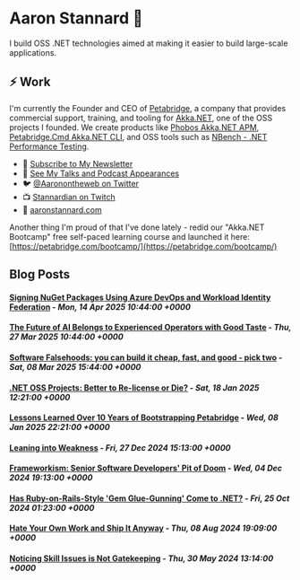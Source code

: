 # Aaron Stannard 👋

I build OSS .NET technologies aimed at making it easier to build large-scale applications. 

## ⚡ Work
I'm currently the Founder and CEO of [Petabridge](https://petabridge.com/), a company that provides commercial support, training, and tooling for [Akka.NET](https://getakka.net/), one of the OSS projects I founded. We create products like [Phobos Akka.NET APM](https://phobos.petabridge.com/), [Petabridge.Cmd Akka.NET CLI](https://cmd.petabridge.com/), and OSS tools such as [NBench - .NET Performance Testing](https://nbench.io/).

* :incoming_envelope: [Subscribe to My Newsletter](https://stannardlabs.kit.com/signup)
* 🔭 [See My Talks and Podcast Appearances](https://aaronstannard.com/talks/)
* :bird: [@Aaronontheweb on Twitter](https://twitter.com/Aaronontheweb)
* :tv: [Stannardian on Twitch](https://www.twitch.tv/stannardian)
* :bookmark_tabs:	[aaronstannard.com](https://aaronstannard.com/)

Another thing I'm proud of that I've done lately - redid our "Akka.NET Bootcamp" free self-paced learning course and launched it here: [https://petabridge.com/bootcamp/](https://petabridge.com/bootcamp/)

## Blog Posts
<!--START_SECTION:feed-->
#### [Signing NuGet Packages Using Azure DevOps and Workload Identity Federation](https:&#x2F;&#x2F;aaronstannard.com&#x2F;dotnet-sign-azure-devops&#x2F;) - _Mon, 14 Apr 2025 10:44:00 +0000_
#### [The Future of AI Belongs to Experienced Operators with Good Taste](https:&#x2F;&#x2F;aaronstannard.com&#x2F;generative-ai-skilled-operators&#x2F;) - _Thu, 27 Mar 2025 10:44:00 +0000_
#### [Software Falsehoods: you can build it cheap, fast, and good - pick two](https:&#x2F;&#x2F;aaronstannard.com&#x2F;software-price-speed-quality&#x2F;) - _Sat, 08 Mar 2025 15:44:00 +0000_
#### [.NET OSS Projects: Better to Re-license or Die?](https:&#x2F;&#x2F;aaronstannard.com&#x2F;relicense-or-die&#x2F;) - _Sat, 18 Jan 2025 12:21:00 +0000_
#### [Lessons Learned Over 10 Years of Bootstrapping Petabridge](https:&#x2F;&#x2F;aaronstannard.com&#x2F;10-years-of-petabridge&#x2F;) - _Wed, 08 Jan 2025 22:21:00 +0000_
#### [Leaning into Weakness](https:&#x2F;&#x2F;aaronstannard.com&#x2F;leaning-into-weakness&#x2F;) - _Fri, 27 Dec 2024 15:13:00 +0000_
#### [Frameworkism: Senior Software Developers&#39; Pit of Doom](https:&#x2F;&#x2F;aaronstannard.com&#x2F;frameworkism&#x2F;) - _Wed, 04 Dec 2024 19:13:00 +0000_
#### [Has Ruby-on-Rails-Style &#39;Gem Glue-Gunning&#39; Come to .NET?](https:&#x2F;&#x2F;aaronstannard.com&#x2F;dotnet-glue-gunning&#x2F;) - _Fri, 25 Oct 2024 01:23:00 +0000_
#### [Hate Your Own Work and Ship It Anyway](https:&#x2F;&#x2F;aaronstannard.com&#x2F;hate-your-own-work&#x2F;) - _Thu, 08 Aug 2024 19:09:00 +0000_
#### [Noticing Skill Issues is Not Gatekeeping](https:&#x2F;&#x2F;aaronstannard.com&#x2F;developer-skill-issues&#x2F;) - _Thu, 30 May 2024 13:14:00 +0000_
<!--END_SECTION:feed-->
